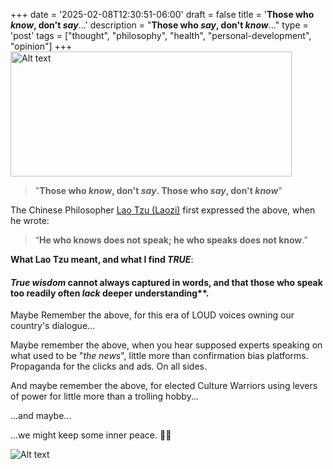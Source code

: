 +++
date = '2025-02-08T12:30:51-06:00'
draft = false
title = '**Those who *know*, don&#39;t *say***...'
description = "<b>Those who <i>say</i>, don't <i>know</i></b>..."
type = 'post'
tags = ["thought", "philosophy", "health", "personal-development", "opinion"]
+++
<img src="https://julianwest.me/Blog/posts/images/talking_heads.jpg" alt="Alt text" width="450" height="200"> <br />

> "**Those who *know*, don't *say*.  Those who *say*, don't *know***"

The Chinese Philosopher [Lao Tzu (Laozi)](https://en.wikipedia.org/wiki/Laozi) first expressed the above, when he wrote: 

> “**He who knows does not speak; he who speaks does not know**.” 

**What Lao Tzu meant, and what I find *TRUE***: <br />

#### *True wisdom* cannot always captured in words, and that those who speak too readily often *lack* deeper understanding**.

Maybe Remember the above, for this era of LOUD voices owning our country's dialogue...  <br />

Maybe remember the above, when you hear supposed experts speaking on what used to be "*the news*", little more than confirmation bias platforms. Propaganda for the clicks and ads.  On all sides. <br />  

And maybe remember the above, for elected Culture Warriors using levers of power for little more than a trolling hobby...  <br />

...and maybe...

...we might keep some inner peace. 🙏🏻 <br />

![Alt text](https://julianwest.me/Blog/posts/images/inner-peace-noise.jpg)
